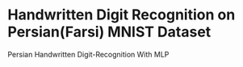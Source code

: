 # Handwritten Digit Recognition on Persian(Farsi) MNIST Dataset
Persian Handwritten Digit-Recognition With MLP
